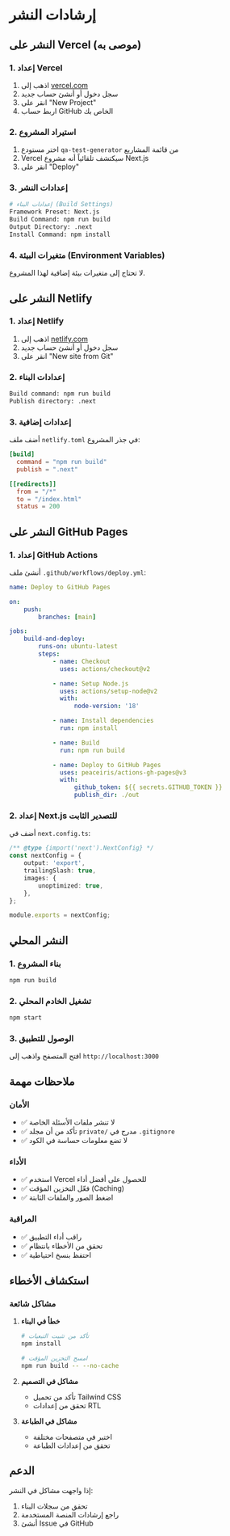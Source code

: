 # إرشادات النشر

## النشر على Vercel (موصى به)

### 1. إعداد Vercel

1. اذهب إلى [vercel.com](https://vercel.com)
2. سجل دخول أو أنشئ حساب جديد
3. انقر على "New Project"
4. اربط حساب GitHub الخاص بك

### 2. استيراد المشروع

1. اختر مستودع `qa-test-generator` من قائمة المشاريع
2. Vercel سيكتشف تلقائياً أنه مشروع Next.js
3. انقر على "Deploy"

### 3. إعدادات النشر

```bash
# إعدادات البناء (Build Settings)
Framework Preset: Next.js
Build Command: npm run build
Output Directory: .next
Install Command: npm install
```

### 4. متغيرات البيئة (Environment Variables)

لا تحتاج إلى متغيرات بيئة إضافية لهذا المشروع.

## النشر على Netlify

### 1. إعداد Netlify

1. اذهب إلى [netlify.com](https://netlify.com)
2. سجل دخول أو أنشئ حساب جديد
3. انقر على "New site from Git"

### 2. إعدادات البناء

```bash
Build command: npm run build
Publish directory: .next
```

### 3. إعدادات إضافية

أضف ملف `netlify.toml` في جذر المشروع:

```toml
[build]
  command = "npm run build"
  publish = ".next"

[[redirects]]
  from = "/*"
  to = "/index.html"
  status = 200
```

## النشر على GitHub Pages

### 1. إعداد GitHub Actions

أنشئ ملف `.github/workflows/deploy.yml`:

```yaml
name: Deploy to GitHub Pages

on:
    push:
        branches: [main]

jobs:
    build-and-deploy:
        runs-on: ubuntu-latest
        steps:
            - name: Checkout
              uses: actions/checkout@v2

            - name: Setup Node.js
              uses: actions/setup-node@v2
              with:
                  node-version: '18'

            - name: Install dependencies
              run: npm install

            - name: Build
              run: npm run build

            - name: Deploy to GitHub Pages
              uses: peaceiris/actions-gh-pages@v3
              with:
                  github_token: ${{ secrets.GITHUB_TOKEN }}
                  publish_dir: ./out
```

### 2. إعداد Next.js للتصدير الثابت

أضف في `next.config.ts`:

```typescript
/** @type {import('next').NextConfig} */
const nextConfig = {
	output: 'export',
	trailingSlash: true,
	images: {
		unoptimized: true,
	},
};

module.exports = nextConfig;
```

## النشر المحلي

### 1. بناء المشروع

```bash
npm run build
```

### 2. تشغيل الخادم المحلي

```bash
npm start
```

### 3. الوصول للتطبيق

افتح المتصفح واذهب إلى `http://localhost:3000`

## ملاحظات مهمة

### الأمان

-   ✅ لا تنشر ملفات الأسئلة الخاصة
-   ✅ تأكد من أن مجلد `private/` مدرج في `.gitignore`
-   ✅ لا تضع معلومات حساسة في الكود

### الأداء

-   ✅ استخدم Vercel للحصول على أفضل أداء
-   ✅ فعّل التخزين المؤقت (Caching)
-   ✅ اضغط الصور والملفات الثابتة

### المراقبة

-   ✅ راقب أداء التطبيق
-   ✅ تحقق من الأخطاء بانتظام
-   ✅ احتفظ بنسخ احتياطية

## استكشاف الأخطاء

### مشاكل شائعة

1. **خطأ في البناء**

    ```bash
    # تأكد من تثبيت التبعيات
    npm install

    # امسح التخزين المؤقت
    npm run build -- --no-cache
    ```

2. **مشاكل في التصميم**

    - تأكد من تحميل Tailwind CSS
    - تحقق من إعدادات RTL

3. **مشاكل في الطباعة**
    - اختبر في متصفحات مختلفة
    - تحقق من إعدادات الطباعة

## الدعم

إذا واجهت مشاكل في النشر:

1. تحقق من سجلات البناء
2. راجع إرشادات المنصة المستخدمة
3. أنشئ Issue في GitHub
